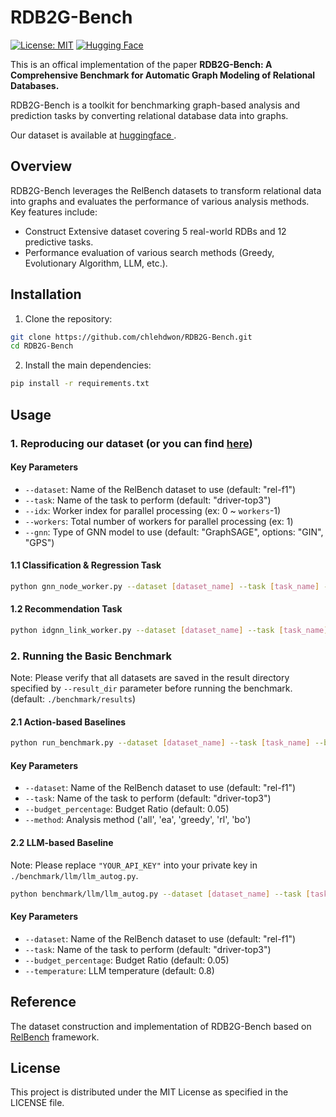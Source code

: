 # RDB2G-Bench 

[![License: MIT](https://img.shields.io/badge/License-MIT-green.svg)](https://opensource.org/licenses/MIT)
[![Hugging Face](https://img.shields.io/badge/🤗_Hugging_Face-Datasets-blue)](https://huggingface.co/datasets/kaistdata/RDB2G-Bench)

This is an offical implementation of the paper **RDB2G-Bench: A Comprehensive Benchmark for Automatic Graph Modeling of Relational Databases.**

RDB2G-Bench is a toolkit for benchmarking graph-based analysis and prediction tasks by converting relational database data into graphs.

Our dataset is available at [huggingface ](https://huggingface.co/datasets/kaistdata/RDB2G-Bench).

## Overview

RDB2G-Bench leverages the RelBench datasets to transform relational data into graphs and evaluates the performance of various analysis methods. Key features include:

- Construct Extensive dataset covering 5 real-world RDBs and 12 predictive tasks.
- Performance evaluation of various search methods (Greedy, Evolutionary Algorithm, LLM, etc.).

## Installation

1. Clone the repository:
```bash
git clone https://github.com/chlehdwon/RDB2G-Bench.git
cd RDB2G-Bench
```

2. Install the main dependencies:
```bash
pip install -r requirements.txt
```

## Usage

### 1. Reproducing our dataset (or you can find [here](https://huggingface.co/datasets/kaistdata/RDB2G-Bench))
#### Key Parameters

- `--dataset`: Name of the RelBench dataset to use (default: "rel-f1")
- `--task`: Name of the task to perform (default: "driver-top3")
- `--idx`: Worker index for parallel processing (ex: 0 ~ `workers`-1)
- `--workers`: Total number of workers for parallel processing (ex: 1)
- `--gnn`: Type of GNN model to use (default: "GraphSAGE", options: "GIN", "GPS")

#### 1.1 Classification & Regression Task

```bash
python gnn_node_worker.py --dataset [dataset_name] --task [task_name] --idx 0 --workers 1 --gnn GraphSAGE
```

#### 1.2 Recommendation Task

```bash
python idgnn_link_worker.py --dataset [dataset_name] --task [task_name]
```

### 2. Running the Basic Benchmark

Note: Please verify that all datasets are saved in the result directory specified by `--result_dir` parameter before running the benchmark. (default: `./benchmark/results`)

#### 2.1 Action-based Baselines

```bash
python run_benchmark.py --dataset [dataset_name] --task [task_name] --budget_percentage 0.05 --method all --result_dir [result_dir] 
```

#### Key Parameters

- `--dataset`: Name of the RelBench dataset to use (default: "rel-f1")
- `--task`: Name of the task to perform (default: "driver-top3")
- `--budget_percentage`: Budget Ratio (default: 0.05)
- `--method`: Analysis method ('all', 'ea', 'greedy', 'rl', 'bo')

#### 2.2 LLM-based Baseline

Note: Please replace `"YOUR_API_KEY"` into your private key in `./benchmark/llm/llm_autog.py`.

```bash
python benchmark/llm/llm_autog.py --dataset [dataset_name] --task [task_name] --budget_percentage 0.05 --temperature 0.8 --result_dir [result_dir]
```

#### Key Parameters

- `--dataset`: Name of the RelBench dataset to use (default: "rel-f1")
- `--task`: Name of the task to perform (default: "driver-top3")
- `--budget_percentage`: Budget Ratio (default: 0.05)
- `--temperature`: LLM temperature (default: 0.8)

## Reference

The dataset construction and implementation of RDB2G-Bench based on [RelBench](https://github.com/snap-stanford/relbench) framework.


## License

This project is distributed under the MIT License as specified in the LICENSE file.


